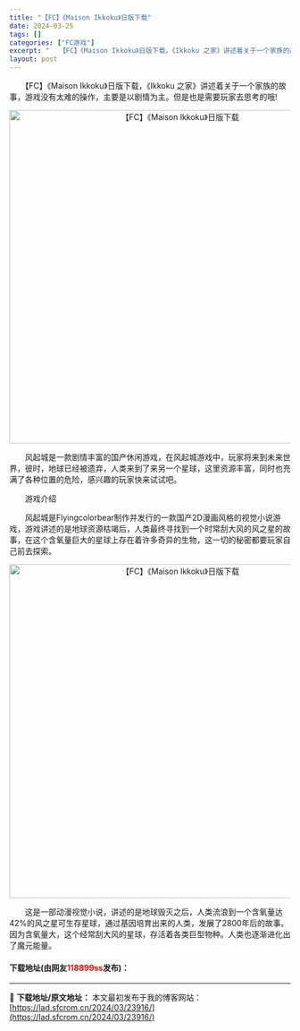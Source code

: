 ```yaml
---
title: "【FC】《Maison Ikkoku》日版下载"
date: 2024-03-25
tags: []
categories: ["FC游戏"]
excerpt: "　　【FC】《Maison Ikkoku》日版下载，《Ikkoku 之家》讲述着关于一个家族的故事，游戏没有太难的操作，主要是以剧情为主。但是也是需要玩家去思考的哦! 　　风起城是一款剧情丰富的国产休闲游戏，在风起城游戏中，玩家将来到未来世界，彼时，地球已经被遗弃，人类来到了来另一个星球，这里资源丰&hellip;"
layout: post
---
```


 <p>　　【FC】《Maison Ikkoku》日版下载，《Ikkoku 之家》讲述着关于一个家族的故事，游戏没有太难的操作，主要是以剧情为主。但是也是需要玩家去思考的哦!</p> <p align="center"><img align="" border="0" src="https://lad.sfcrom.cn/wp-content/uploads/2024/03/20240325_660195e207564.png" width="596" alt="【FC】《Maison Ikkoku》日版下载" /></p> <p>　　风起城是一款剧情丰富的国产休闲游戏，在风起城游戏中，玩家将来到未来世界，彼时，地球已经被遗弃，人类来到了来另一个星球，这里资源丰富，同时也充满了各种位置的危险，感兴趣的玩家快来试试吧。</p> <p>　　游戏介绍</p> <p>　　风起城是Flyingcolorbear制作并发行的一款国产2D漫画风格的视觉小说游戏，游戏讲述的是地球资源枯竭后，人类最终寻找到一个时常刮大风的风之星的故事，在这个含氧量巨大的星球上存在着许多奇异的生物，这一切的秘密都要玩家自己前去探索。</p> <p align="center"><img align="" border="0" src="https://lad.sfcrom.cn/wp-content/uploads/2024/03/20240325_660195e36057b.png" width="597" alt="【FC】《Maison Ikkoku》日版下载" /></p> <p>　　这是一部动漫视觉小说，讲述的是地球毁灭之后，人类流浪到一个含氧量达42%的风之星可生存星球，通过基因培育出来的人类，发展了2800年后的故事。因为含氧量大，这个经常刮大风的星球，存活着各类巨型物种。人类也逐渐进化出了魔元能量。</p> <p><h4>下载地址(由网友<font color="red">118899ss</font>发布)：</h4></p> 

---
📖 **下载地址/原文地址：** 本文最初发布于我的博客网站：[https://lad.sfcrom.cn/2024/03/23916/](https://lad.sfcrom.cn/2024/03/23916/)
